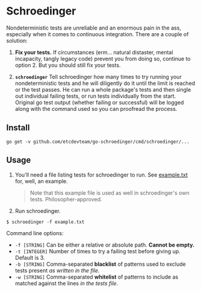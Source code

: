 # Schroedinger

Nondeterministic tests are unreliable and an enormous pain in the ass,
especially when it comes to continuous integration. There are a couple of
solution:

1. __Fix your tests.__ If circumstances (erm... natural distaster, mental
   incapacity, tangly legacy code) prevent you from doing so, continue to
   option 2. But you should still fix your tests.

2. __`schroedinger`__ Tell schroedinger how many times to try running your nondeterministic tests and
   he will diligently do it until the limit is reached or the test passes. He
   can run a whole package's tests and then single out individual failing tests, or
   run tests individually from the start. Original go test output (whether
   failing or successful) will be logged along with the command used so you can
   proofread the process.

## Install

```
go get -v github.com/etcdevteam/go-schroedinger/cmd/schroedinger/...
```

## Usage

1. You'll need a file listing tests for schroedinger to run. See
   [example.txt](./example.txt) for, well, an example.
   > Note that this example file is used as well in schroedinger's own tests.
   > Philosopher-approved.

2. Run schroedinger.

```
$ schroedinger -f example.txt
```

Command line options:

- `-f [STRING]` Can be either a relative or absolute path. __Cannot be empty.__
- `-t [INTEGER]` Number of times to try a failing test before giving up.
  Default is 3.
- `-b [STRING]` Comma-separated __blacklist__ of patterns used to exclude tests
  present _as written in the file_.
- `-w [STRING]` Comma-separated __whitelist__ of patterns to include as matched
  against the lines _in the tests file_.

